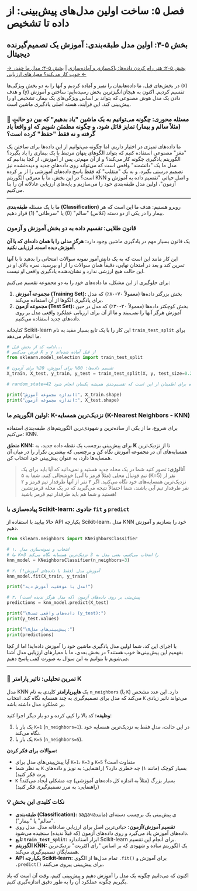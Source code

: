 # فصل ۵: ساخت اولین مدل‌های پیش‌بینی: از داده تا تشخیص

## بخش ۵-۳: اولین مدل طبقه‌بندی: آموزش یک تصمیم‌گیرنده دیجیتال

[→ بخش ۵-۲: هنر رام کردن داده‌ها: پاک‌سازی و آماده‌سازی](./02-art-of-data-wrangling.md) | [بخش ۵-۴: مدل ما چقدر خوب کار می‌کند؟ معیارهای ارزیابی ←](./04-model-evaluation-metrics.md)

در بخش‌های قبل، ما داده‌هایمان را تمیز و آماده کردیم و آنها را به دو بخش ویژگی‌ها (`X`) و هدف (`y`) تقسیم کردیم. اکنون به هیجان‌انگیزترین بخش رسیده‌ایم: ساختن و آموزش دادن یک مدل هوش مصنوعی که بتواند بر اساس ویژگی‌های یک بیمار، تشخیص او را پیش‌بینی کند. این فرآیند، هسته اصلی یادگیری ماشین است.

### 🎯 مسئله محوری: چگونه می‌توانیم به یک ماشین "یاد بدهیم" که بین دو حالت (مثلاً سالم و بیمار) تمایز قائل شود، و چگونه مطمئن شویم که او واقعاً یاد گرفته و نه فقط "حفظ" کرده است؟

ما داده‌های تمیزی در اختیار داریم. اما چگونه می‌توانیم از این داده‌ها برای ساختن یک "مغز" مصنوعی استفاده کنیم که بتواند الگوهای پنهان مرتبط با یک بیماری را یاد بگیرد؟ الگوریتم یادگیری چگونه کار می‌کند؟ و از آن مهم‌تر، پس از آموزش، از کجا بدانیم که مدل ما یک "دانشمند" واقعی است که می‌تواند روی داده‌های جدید و دیده‌نشده نیز تصمیم درستی بگیرد، و نه یک "متقلب" که فقط پاسخ داده‌های آموزشی را از بر کرده است؟ در این بخش، ما با معرفی الگوریتم KNN و اصل حیاتی "تقسیم داده به آموزش و آزمون"، اولین مدل طبقه‌بندی خود را می‌سازیم و پایه‌های ارزیابی عادلانه آن را بنا می‌کنیم.

---

ما با یک مسئله **طبقه‌بندی (Classification)** روبرو هستیم: هدف ما این است که هر بیمار را در یکی از دو دسته (کلاس) "سالم" (0) یا "سرطانی" (1) قرار دهیم.

### قانون طلایی: تقسیم داده به دو بخش آموزش و آزمون

یک قانون بسیار مهم در یادگیری ماشین وجود دارد: **هرگز مدلی را با همان داده‌ای که با آن آموزش دیده است، ارزیابی نکنید.**

این کار مانند این است که به یک دانش‌آموز نمونه سوالات امتحانی را بدهید تا با آنها تمرین کند و بعد در امتحان نهایی، دقیقاً همان سوالات را از او بپرسید. نمره بالای او در این حالت هیچ ارزشی ندارد و نشان‌دهنده یادگیری واقعی او نیست.

برای جلوگیری از این مشکل، ما داده‌های خود را به دو مجموعه تقسیم می‌کنیم:

1.  **مجموعه آموزش (Training Set):** بخش بزرگتر داده‌ها (معمولاً ۷۰-۸۰٪) که مدل برای یادگیری الگوها از آن استفاده می‌کند.
2.  **مجموعه آزمون (Test Set):** بخش کوچکتر داده‌ها (معمولاً ۲۰-۳۰٪) که مدل در حین آموزش هرگز آنها را نمی‌بیند و ما از آن برای ارزیابی عملکرد واقعی مدل بر روی داده‌های جدید استفاده می‌کنیم.

کتابخانه Scikit-learn این کار را با یک تابع بسیار مفید به نام `train_test_split` برای ما انجام می‌دهد.

```python
# ادامه کد از بخش قبل...
# فرض می‌کنیم X و y از قبل آماده شده‌اند
from sklearn.model_selection import train_test_split

# تقسیم داده‌ها: 80% برای آموزش، 20% برای آزمون
X_train, X_test, y_train, y_test = train_test_split(X, y, test_size=0.2, random_state=42)

# random_state=42 یک عدد دلخواه برای اطمینان از این است که تقسیم‌بندی همیشه یکسان انجام شود.

print("اندازه مجموعه آموزش:", X_train.shape)
print("اندازه مجموعه آزمون:", X_test.shape)
```

### اولین الگوریتم ما: K-نزدیک‌ترین همسایه (K-Nearest Neighbors - KNN)

برای شروع، ما از یکی از ساده‌ترین و شهودی‌ترین الگوریتم‌های طبقه‌بندی استفاده می‌کنیم: KNN.

**منطق KNN:** برای پیش‌بینی برچسب یک نقطه داده جدید، به **K** تا از نزدیک‌ترین همسایه‌های آن در مجموعه آموزش نگاه کن و برچسبی که بیشترین تکرار را در میان آن همسایه‌ها دارد، به عنوان پیش‌بینی خود انتخاب کن.

> **آنالوژی:** تصور کنید شما در یک محله جدید هستید و نمی‌دانید که آیا باید برای یک تیم فوتبال محلی (مثلاً قرمز یا آبی) خوشحالی کنید. شما به ۵ (K=5) نفر از نزدیک‌ترین همسایه‌های خود نگاه می‌کنید. اگر ۳ نفر از آنها طرفدار تیم قرمز و ۲ نفر طرفدار تیم آبی باشند، شما احتمالاً نتیجه می‌گیرید که در یک محله قرمزنشین هستید و شما هم باید طرفدار تیم قرمز باشید!

### پیاده‌سازی با Scikit-learn: جادوی `fit` و `predict`

حالا بیایید با استفاده از API یکپارچه Scikit-learn، مدل KNN خود را بسازیم و آموزش دهیم.

```python
from sklearn.neighbors import KNeighborsClassifier

# ۱. انتخاب و نمونه‌سازی مدل
# ما K=3 را انتخاب می‌کنیم، یعنی مدل به 3 نزدیک‌ترین همسایه نگاه می‌کند
knn_model = KNeighborsClassifier(n_neighbors=3)

# ۲. آموزش مدل (فقط با داده‌های آموزش!)
knn_model.fit(X_train, y_train)

print("مدل با موفقیت آموزش دید!")

# ۳. پیش‌بینی بر روی داده‌های آزمون (که مدل هرگز ندیده است)
predictions = knn_model.predict(X_test)

print("\nداده‌های واقعی تست (y_test):")
print(y_test.values)

print("\nپیش‌بینی‌های مدل:")
print(predictions)
```

با اجرای این کد، شما اولین مدل یادگیری ماشین خود را آموزش داده‌اید! اما از کجا بفهمیم این پیش‌بینی‌ها خوب هستند؟ در بخش بعدی، ما با معیارهای ارزیابی مدل آشنا می‌شویم تا بتوانیم به این سوال به صورت کمی پاسخ دهیم.

---

### 🔬 تمرین تحلیلی: تاثیر پارامتر K

مدل KNN یک **هایپرپارامتر** کلیدی به نام `n_neighbors` (یا `K`) دارد. این عدد مشخص می‌کند که مدل برای تصمیم‌گیری به چند همسایه نگاه کند. انتخاب `K` می‌تواند تاثیر زیادی بر عملکرد مدل داشته باشد.

**وظیفه:**
کد بالا را کپی کرده و دو بار دیگر اجرا کنید:

1.  یک بار با `K=1` (`n_neighbors=1`). در این حالت، مدل فقط به نزدیک‌ترین همسایه خود نگاه می‌کند.
2.  یک بار با `K=5` (`n_neighbors=5`).

**سوالات برای فکر کردن:**

- آیا پیش‌بینی‌های مدل برای `K=1`، `K=3` و `K=5` متفاوت است؟
- به نظر شما `K` بسیار کوچک (مانند ۱) چه خطری دارد؟ (راهنمایی: به نویز و داده‌های پرت فکر کنید)
- `K` بسیار بزرگ (مثلاً به اندازه کل داده‌های آموزشی) چه مشکلی ایجاد می‌کند؟ (راهنمایی: به مرز تصمیم‌گیری فکر کنید)

### 💡 نکات کلیدی این بخش

- **طبقه‌بندی (Classification):** задачаی پیش‌بینی یک برچسب دسته‌ای (مانند "سالم" یا "بیمار").
- **تقسیم آموزش/آزمون:** حیاتی‌ترین اصل برای ارزیابی صادقانه مدل. مدل روی داده‌های آموزش یاد می‌گیرد و روی داده‌های آزمون (که قبلاً ندیده) سنجیده می‌شود.
- **تابع `train_test_split`:** ابزار استاندارد Scikit-learn برای انجام این تقسیم.
- **الگوریتم KNN:** یک الگوریتم ساده و شهودی که بر اساس "رای اکثریت" نزدیک‌ترین همسایگان تصمیم‌گیری می‌کند.
- **API یکپارچه Scikit-learn:** تمام مدل‌ها از الگوی `.fit()` برای آموزش و `.predict()` برای پیش‌بینی پیروی می‌کنند.

اکنون که می‌دانیم چگونه یک مدل را آموزش دهیم و پیش‌بینی کنیم، وقت آن است که یاد بگیریم چگونه عملکرد آن را به طور دقیق اندازه‌گیری کنیم.
